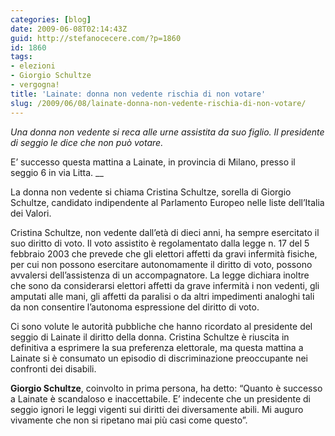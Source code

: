 ```yaml
---
categories: [blog]
date: 2009-06-08T02:14:43Z
guid: http://stefanocecere.com/?p=1860
id: 1860
tags:
- elezioni
- Giorgio Schultze
- vergogna!
title: 'Lainate: donna non vedente rischia di non votare'
slug: /2009/06/08/lainate-donna-non-vedente-rischia-di-non-votare/
---
```


_Una donna non vedente si reca alle urne assistita da suo figlio. Il presidente di seggio le dice che non può votare._

E’ successo questa mattina a Lainate, in provincia di Milano, presso il seggio 6 in via Litta. __

La donna non vedente si chiama Cristina Schultze, sorella di Giorgio Schultze, candidato indipendente al Parlamento Europeo nelle liste dell’Italia dei Valori.

Cristina Schultze, non vedente dall’età di dieci anni, ha sempre esercitato il suo diritto di voto. Il voto assistito è regolamentato dalla legge n. 17 del 5 febbraio 2003 che prevede che gli elettori affetti da gravi infermità fisiche, per cui non possono esercitare autonomamente il diritto di voto, possono avvalersi dell’assistenza di un accompagnatore. La legge dichiara inoltre che sono da considerarsi elettori affetti da grave infermità i non vedenti, gli amputati alle mani, gli affetti da paralisi o da altri impedimenti analoghi tali da non consentire l’autonoma espressione del diritto di voto.

Ci sono volute le autorità pubbliche che hanno ricordato al presidente del seggio di Lainate il diritto della donna. Cristina Schultze è riuscita in definitiva a esprimere la sua preferenza elettorale, ma questa mattina a Lainate si è consumato un episodio di discriminazione preoccupante nei confronti dei disabili.

**Giorgio Schultze**, coinvolto in prima persona, ha detto: “Quanto è successo a Lainate è scandaloso e inaccettabile. E’ indecente che un presidente di seggio ignori le leggi vigenti sui diritti dei diversamente abili. Mi auguro vivamente che non si ripetano mai più casi come questo”.